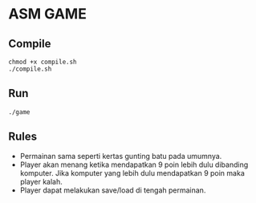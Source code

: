 # ASM GAME

## Compile
```
chmod +x compile.sh
./compile.sh
```

## Run
```
./game
```

## Rules
- Permainan sama seperti kertas gunting batu pada umumnya.
- Player akan menang ketika mendapatkan 9 poin lebih dulu dibanding komputer. Jika komputer yang lebih dulu mendapatkan 9 poin maka player kalah.
- Player dapat melakukan save/load di tengah permainan.
